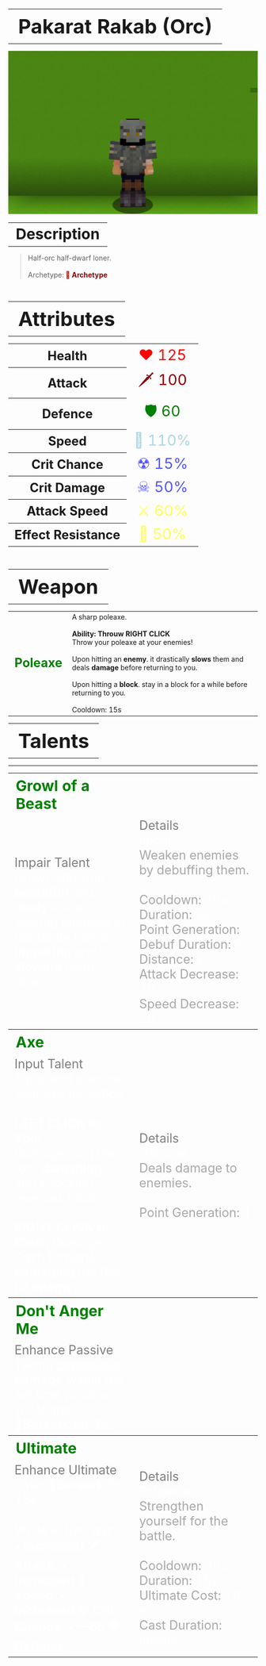 <table style="width: 100%">
    <tr>
        <th style="text-align: center;font-size: 40px">Pakarat Rakab (Orc)</th>
    </tr>
</table>

![PakaratRakab Selfie](PakaratRakab.png)

<table style="width: 100%">
    <tr>
        <th style="text-align: center;font-size: 30px;padding-top:2%">Description</th>
    </tr>
</table>

>Half-orc half-dwarf loner.
<br><br>Archetype:<span style="color:darkred"><b> 💢 Archetype</b>


<br>
<table style="width: 100%">
    <tr>
        <th style="text-align: center;font-size: 40px">Attributes</th>
    </tr>
</table>
<table style="width: 100%;">
  <tr>
    <th style="text-align: center;font-size: 25px">Health</th>
    <td style="text-align: center;color:red;font-size: 30px">♥ 125</td>
  </tr>
    <th style="text-align: center;font-size: 25px">Attack</th>
    <td style="text-align: center;color:darkred;font-size: 30px">🗡 100</td>
  <tr>
    <th style="text-align: center;font-size: 25px">Defence</th>
    <td style="text-align: center;color:green;font-size: 30px">🛡 60</td>
  </tr>
  <tr>
    <th style="text-align: center;font-size: 25px">Speed</th>
    <td style="text-align: center;color:red;font-size: 30px">
        <span style="color:lightblue">🌊 110%
    </td>
  </tr>
  <tr>
    <th style="text-align: center;font-size: 25px">Crit Chance</th>
    <td style="text-align: center;color:red;font-size: 30px">
        <span style="color:#5555ff">☢ 15%
    </td>
  </tr>
  <tr>
    <th style="text-align: center;font-size: 25px">Crit Damage</th>
    <td style="text-align: center;color:red;font-size: 30px">
        <span style="color:#5555ff">☠ 50%
    </td>
  </tr>
  <tr>
    <th style="text-align: center;font-size: 25px">Attack Speed</th>
    <td style="text-align: center;color:red;font-size: 30px">
        <span style="color:#ffff55">⚔ 60%
    </td>
  </tr>
  <tr>
    <th style="text-align: center;font-size: 25px">Effect Resistance</th>
    <td style="text-align: center;color:red;font-size: 30px">
        <span style="color:#ffff55">🐚 50%
    </td>
  </tr>
</table>
<br>

<table style="width: 100%">
    <tr>
        <th style="text-align: center;font-size: 40px">Weapon</th>
    </tr>
</table>
<table style="width: 100%">
    <tr>
        <td style="text-align: center;font-size: 25px;color:green"><b>Poleaxe</b>
        </td>
        <td >A sharp poleaxe.
        <br><br><b>Ability: Throuw RIGHT CLICK</b>
        <br>Throw your poleaxe at your enemies!
        <br><br>Upon hitting an <b>enemy</b>. it drastically <b>slows</b> them and deals <b>damage</b> before returning to you.
        <br><br>Upon hitting a <b>block</b>. stay in a block for a while before returning to you.
        <br><br>Cooldown: 15s
        </td>
    </tr>
</table>

<table style="width: 100%">
    <tr>
        <th style="text-align: center;font-size: 40px">Talents</th>
    </tr>
</table>

---
<table style="width: 100%;">
  <tr>
    <th style="text-align: left;font-size: 30px;color:green">Growl of a Beast</th>
    <th></th>
  </tr>
  <tr>
    <td style="text-align: left;color:gray;font-size: 25px">
        Impair Talent
        <br>
        <span style="color:white">
            Growl with your <b>beautiful</b> and <b>dealy</b> voice, scaring enemies in moderate range, <b>impairing</b> and <b>slowing</b> them down.
        </span>
    </td>
    <td style="text-align: left;color:gray;font-size: 25px;width:50%">
        Details
        <br>
        <span style="color:darkgray">
            <span style="color:white">Impair</span>
            <br>
                Weaken enemies by debuffing them.
            <br>
            <br>Cooldown: <span style="color:white">20s</span>
            <br>Duration: <span style="color:white">5s</span>
            <br>Point Generation: <span style="color:white">2</span>
            <br>Debuf Duration: <span style="color:white">6s</span>
            <br>Distance: <span style="color:white">8</span>
            <br>Attack Decrease: <span style="color:white">20</span>
            <br>Speed Decrease: <span style="color:white">50</span>
        </span>
    </td>
  </tr>

  <tr>
    <th style="text-align: left;font-size: 30px;color:green">Axe</th>
    <th></th>
  </tr>
  <tr>
    <td style="text-align: left;color:gray;font-size: 25px">
        Input Talent
        <br>
        <span style="color:white">
            Equip and prepare your axe for action.
            <br><br><b>LEFT CLICK to Spin</b>
            <br><i>Damage</i>
            Spin the axe. <b>damaging</b> and knocking
            enemies back.
            <br><br><b>RIGHT CLICK to Clash</b>
            <i>Damage</i>
            Dash forward, <b>damaging</b> the <u>first</u> hit <b>enemy</b>.
        </span>
    </td>
    <td style="text-align: left;color:gray;font-size: 25px;width:50%">
        Details
        <br>
        <span style="color:darkgray">
            <span style="color:white">Damage</span>
            <br>
                Deals damage to enemies.
            <br>
            <br>Point Generation: <span style="color:white">1</span>
        </span>
    </td>
  </tr>

  <tr>
    <th style="text-align: left;font-size: 30px;color:green">Don't Anger Me</th>
    <th></th>
  </tr>
  <tr>
    <td style="text-align: left;color:gray;font-size: 25px">
        Enhance Passive
        <br>
        <span style="color:white">
            Taking <u>continuous</u> <b>damage</b> within the set time window will trigger <b>💢Berserk</b> for <b>3s</b>.
        </span>
    </td>
    <td></td>
  </tr>

  <tr>
    <th style="text-align: left;font-size: 30px;color:green">Ultimate</th>
    <th></th>
  </tr>
  <tr>
    <td style="text-align: left;color:gray;font-size: 25px">
        Enhance Ultimate
        <br>
        <span style="color:white">
            Enter <b>💢Berserk</b> for 15s.
            <br><br>While active. gain:
            <b>• Increased 🗡 Attack.
            • Increased 🌊 Speed.
            • Increased ☢ Crit Chance.
            • —60 🛡 Defense.</b>
        </span>
    </td>
    <td style="text-align: left;color:gray;font-size: 25px;width:50%">
        Details
        <br>
        <span style="color:darkgray">
            <span style="color:white">Enhance</span>
            <br>
                Strengthen yourself for the battle.
            <br>
            <br>Cooldown: <span style="color:white">30s</span>
            <br>Duration: <span style="color:white">15s</span>
            <br>Ultimate Cost: <span style="color:white">70 ※</span>
            <br>Cast Duration: <span style="color:white">Instant</span>
        </span>
    </td>
  </tr>
</table>